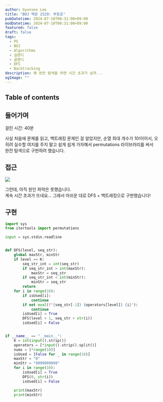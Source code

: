 ```yaml
---
author: Gyunseo Lee
title: "BOJ 백준 2529: 부등호"
pubDatetime: 2024-07-10T00:31:00+09:00
modDatetime: 2024-07-10T00:31:00+09:00
featured: false
draft: false
tags:
  - PS
  - BOJ
  - Algorithms
  - 실랜디
  - 골랜디
  - DFS
  - Backtracking
description: 왜 완전 탐색을 하면 시간 초과가 날까...
ogImage: ""
---
```


## Table of contents

## 들어가며

걸린 시간: 40분

사실 처음에 문제를 읽고, 백트래킹 문제인 걸 알았지만, 순열 최대 개수가 10!이어서, 오히려 실수할 여지를 주지 말고 쉽게 쉽게 가자해서 permutations 라이브러리를 써서 완전 탐색으로 구현하려 했습니다.

## 접근

![](https://res.cloudinary.com/gyunseo-blog/image/upload/f_auto/v1720540092/image_fux9f7.png)

그런데, 아직 원인 파악은 못했습니다.  
계속 시간 초과가 뜨네요...
그래서 아쉬운 대로 DFS + 백트래킹으로 구현했습니다!

## 구현

```python
import sys
from itertools import permutations

input = sys.stdin.readline


def DFS(level, seq_str):
    global maxStr, minStr
    if level == K:
        seq_str_int = int(seq_str)
        if seq_str_int > int(maxStr):
            maxStr = seq_str
        if seq_str_int < int(minStr):
            minStr = seq_str
        return
    for i in range(10):
        if isUsed[i]:
            continue
        if not eval(f"{seq_str[-1]} {operators[level]} {i}"):
            continue
        isUsed[i] = True
        DFS(level + 1, seq_str + str(i))
        isUsed[i] = False


if __name__ == "__main__":
    K = int(input().strip())
    operators = [*input().strip().split()]
    nums = [*range(10)]
    isUsed = [False for _ in range(10)]
    maxStr = "0"
    minStr = "9999999999"
    for i in range(10):
        isUsed[i] = True
        DFS(0, str(i))
        isUsed[i] = False

    print(maxStr)
    print(minStr)
```
